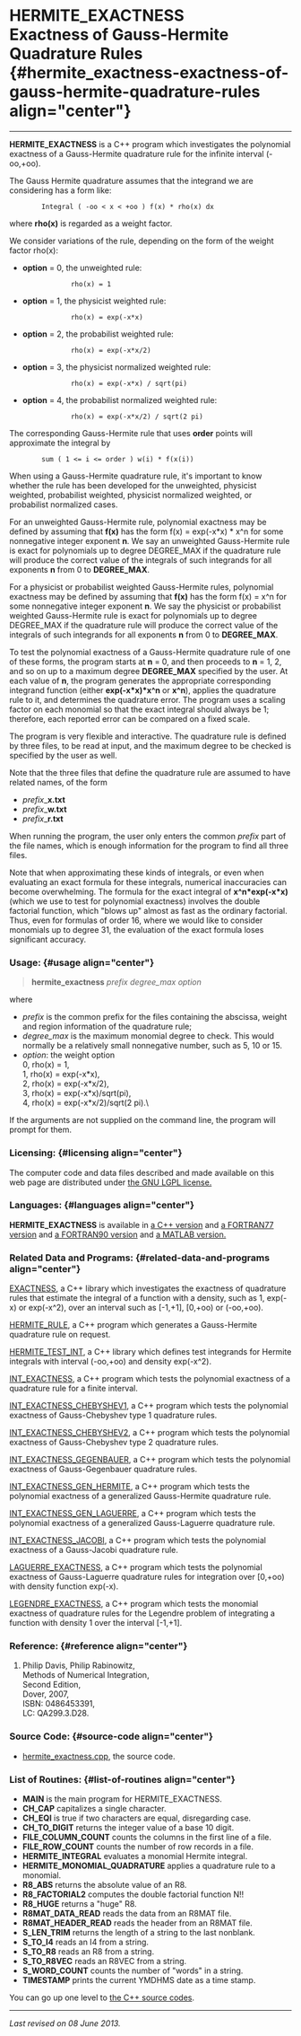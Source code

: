 HERMITE\_EXACTNESS\
Exactness of Gauss-Hermite Quadrature Rules {#hermite_exactness-exactness-of-gauss-hermite-quadrature-rules align="center"}
===========================================

------------------------------------------------------------------------

**HERMITE\_EXACTNESS** is a C++ program which investigates the
polynomial exactness of a Gauss-Hermite quadrature rule for the infinite
interval (-oo,+oo).

The Gauss Hermite quadrature assumes that the integrand we are
considering has a form like:

            Integral ( -oo < x < +oo ) f(x) * rho(x) dx
          

where **rho(x)** is regarded as a weight factor.

We consider variations of the rule, depending on the form of the weight
factor rho(x):

-   **option** = 0, the unweighted rule:

                    rho(x) = 1
                  

-   **option** = 1, the physicist weighted rule:

                    rho(x) = exp(-x*x)
                  

-   **option** = 2, the probabilist weighted rule:

                    rho(x) = exp(-x*x/2)
                  

-   **option** = 3, the physicist normalized weighted rule:

                    rho(x) = exp(-x*x) / sqrt(pi)
                  

-   **option** = 4, the probabilist normalized weighted rule:

                    rho(x) = exp(-x*x/2) / sqrt(2 pi)
                  

The corresponding Gauss-Hermite rule that uses **order** points will
approximate the integral by

            sum ( 1 <= i <= order ) w(i) * f(x(i))
          

When using a Gauss-Hermite quadrature rule, it's important to know
whether the rule has been developed for the unweighted, physicist
weighted, probabilist weighted, physicist normalized weighted, or
probabilist normalized cases.

For an unweighted Gauss-Hermite rule, polynomial exactness may be
defined by assuming that **f(x)** has the form f(x) = exp(-x\*x) \* x\^n
for some nonnegative integer exponent **n**. We say an unweighted
Gauss-Hermite rule is exact for polynomials up to degree DEGREE\_MAX if
the quadrature rule will produce the correct value of the integrals of
such integrands for all exponents **n** from 0 to **DEGREE\_MAX**.

For a physicist or probabilist weighted Gauss-Hermite rules, polynomial
exactness may be defined by assuming that **f(x)** has the form f(x) =
x\^n for some nonnegative integer exponent **n**. We say the physicist
or probabilist weighted Gauss-Hermite rule is exact for polynomials up
to degree DEGREE\_MAX if the quadrature rule will produce the correct
value of the integrals of such integrands for all exponents **n** from 0
to **DEGREE\_MAX**.

To test the polynomial exactness of a Gauss-Hermite quadrature rule of
one of these forms, the program starts at **n** = 0, and then proceeds
to **n** = 1, 2, and so on up to a maximum degree **DEGREE\_MAX**
specified by the user. At each value of **n**, the program generates the
appropriate corresponding integrand function (either
**exp(-x\*x)\*x\^n** or **x\^n**), applies the quadrature rule to it,
and determines the quadrature error. The program uses a scaling factor
on each monomial so that the exact integral should always be 1;
therefore, each reported error can be compared on a fixed scale.

The program is very flexible and interactive. The quadrature rule is
defined by three files, to be read at input, and the maximum degree to
be checked is specified by the user as well.

Note that the three files that define the quadrature rule are assumed to
have related names, of the form

-   *prefix*\_**x.txt**
-   *prefix*\_**w.txt**
-   *prefix*\_**r.txt**

When running the program, the user only enters the common *prefix* part
of the file names, which is enough information for the program to find
all three files.

Note that when approximating these kinds of integrals, or even when
evaluating an exact formula for these integrals, numerical inaccuracies
can become overwhelming. The formula for the exact integral of
**x\^n\*exp(-x\*x)** (which we use to test for polynomial exactness)
involves the double factorial function, which "blows up" almost as fast
as the ordinary factorial. Thus, even for formulas of order 16, where we
would like to consider monomials up to degree 31, the evaluation of the
exact formula loses significant accuracy.

### Usage: {#usage align="center"}

> **hermite\_exactness** *prefix* *degree\_max* *option*

where

-   *prefix* is the common prefix for the files containing the abscissa,
    weight and region information of the quadrature rule;
-   *degree\_max* is the maximum monomial degree to check. This would
    normally be a relatively small nonnegative number, such as 5, 10
    or 15.
-   *option*: the weight option\
    0, rho(x) = 1,\
    1, rho(x) = exp(-x\*x),\
    2, rho(x) = exp(-x\*x/2),\
    3, rho(x) = exp(-x\*x)/sqrt(pi),\
    4, rho(x) = exp(-x\*x/2)/sqrt(2 pi).\

If the arguments are not supplied on the command line, the program will
prompt for them.

### Licensing: {#licensing align="center"}

The computer code and data files described and made available on this
web page are distributed under [the GNU LGPL
license.](../../txt/gnu_lgpl.txt)

### Languages: {#languages align="center"}

**HERMITE\_EXACTNESS** is available in [a C++
version](../../master/hermite_exactness/hermite_exactness.md) and [a
FORTRAN77
version](../../f77_src/hermite_exactness/hermite_exactness.md) and [a
FORTRAN90 version](../../f_src/hermite_exactness/hermite_exactness.md)
and [a MATLAB
version.](../../m_src/hermite_exactness/hermite_exactness.md)

### Related Data and Programs: {#related-data-and-programs align="center"}

[EXACTNESS](../../master/exactness/exactness.md), a C++ library which
investigates the exactness of quadrature rules that estimate the
integral of a function with a density, such as 1, exp(-x) or exp(-x\^2),
over an interval such as \[-1,+1\], \[0,+oo) or (-oo,+oo).

[HERMITE\_RULE](../../master/hermite_rule/hermite_rule.md), a C++
program which generates a Gauss-Hermite quadrature rule on request.

[HERMITE\_TEST\_INT](../../master/hermite_test_int/hermite_test_int.md),
a C++ library which defines test integrands for Hermite integrals with
interval (-oo,+oo) and density exp(-x\^2).

[INT\_EXACTNESS](../../master/int_exactness/int_exactness.md), a C++
program which tests the polynomial exactness of a quadrature rule for a
finite interval.

[INT\_EXACTNESS\_CHEBYSHEV1](../../master/int_exactness_chebyshev1/int_exactness_chebyshev1.md),
a C++ program which tests the polynomial exactness of Gauss-Chebyshev
type 1 quadrature rules.

[INT\_EXACTNESS\_CHEBYSHEV2](../../master/int_exactness_chebyshev2/int_exactness_chebyshev2.md),
a C++ program which tests the polynomial exactness of Gauss-Chebyshev
type 2 quadrature rules.

[INT\_EXACTNESS\_GEGENBAUER](../../master/int_exactness_gegenbauer/int_exactness_gegenbauer.md),
a C++ program which tests the polynomial exactness of Gauss-Gegenbauer
quadrature rules.

[INT\_EXACTNESS\_GEN\_HERMITE](../../master/int_exactness_gen_hermite/int_exactness_gen_hermite.md),
a C++ program which tests the polynomial exactness of a generalized
Gauss-Hermite quadrature rule.

[INT\_EXACTNESS\_GEN\_LAGUERRE](../../master/int_exactness_gen_laguerre/int_exactness_gen_laguerre.md),
a C++ program which tests the polynomial exactness of a generalized
Gauss-Laguerre quadrature rule.

[INT\_EXACTNESS\_JACOBI](../../master/int_exactness_jacobi/int_exactness_jacobi.md),
a C++ program which tests the polynomial exactness of a Gauss-Jacobi
quadrature rule.

[LAGUERRE\_EXACTNESS](../../master/laguerre_exactness/laguerre_exactness.md),
a C++ program which tests the polynomial exactness of Gauss-Laguerre
quadrature rules for integration over \[0,+oo) with density function
exp(-x).

[LEGENDRE\_EXACTNESS](../../master/legendre_exactness/legendre_exactness.md),
a C++ program which tests the monomial exactness of quadrature rules for
the Legendre problem of integrating a function with density 1 over the
interval \[-1,+1\].

### Reference: {#reference align="center"}

1.  Philip Davis, Philip Rabinowitz,\
    Methods of Numerical Integration,\
    Second Edition,\
    Dover, 2007,\
    ISBN: 0486453391,\
    LC: QA299.3.D28.

### Source Code: {#source-code align="center"}

-   [hermite\_exactness.cpp](hermite_exactness.cpp), the source code.

### List of Routines: {#list-of-routines align="center"}

-   **MAIN** is the main program for HERMITE\_EXACTNESS.
-   **CH\_CAP** capitalizes a single character.
-   **CH\_EQI** is true if two characters are equal, disregarding case.
-   **CH\_TO\_DIGIT** returns the integer value of a base 10 digit.
-   **FILE\_COLUMN\_COUNT** counts the columns in the first line of a
    file.
-   **FILE\_ROW\_COUNT** counts the number of row records in a file.
-   **HERMITE\_INTEGRAL** evaluates a monomial Hermite integral.
-   **HERMITE\_MONOMIAL\_QUADRATURE** applies a quadrature rule to a
    monomial.
-   **R8\_ABS** returns the absolute value of an R8.
-   **R8\_FACTORIAL2** computes the double factorial function N!!
-   **R8\_HUGE** returns a "huge" R8.
-   **R8MAT\_DATA\_READ** reads the data from an R8MAT file.
-   **R8MAT\_HEADER\_READ** reads the header from an R8MAT file.
-   **S\_LEN\_TRIM** returns the length of a string to the last
    nonblank.
-   **S\_TO\_I4** reads an I4 from a string.
-   **S\_TO\_R8** reads an R8 from a string.
-   **S\_TO\_R8VEC** reads an R8VEC from a string.
-   **S\_WORD\_COUNT** counts the number of "words" in a string.
-   **TIMESTAMP** prints the current YMDHMS date as a time stamp.

You can go up one level to [the C++ source codes](../cpp_src.md).

------------------------------------------------------------------------

*Last revised on 08 June 2013.*
